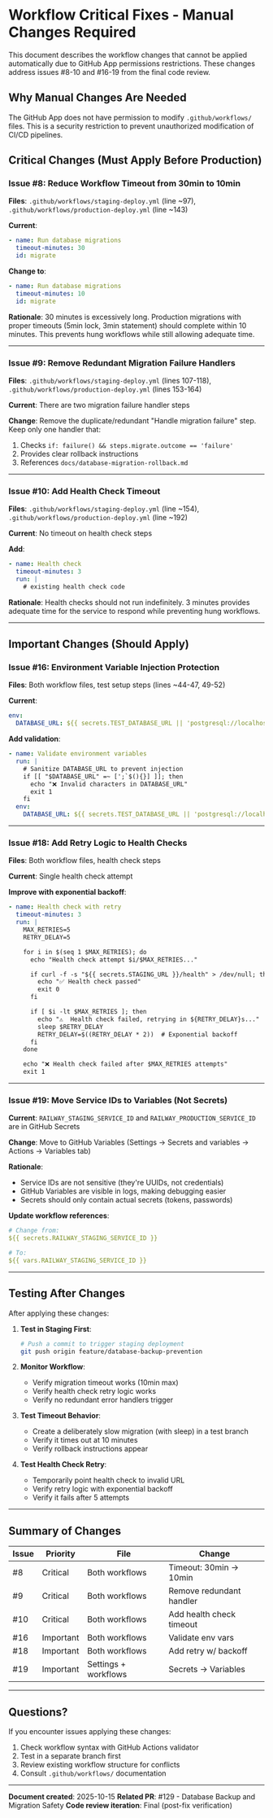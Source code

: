 # Workflow Critical Fixes - Manual Changes Required

This document describes the workflow changes that cannot be applied automatically due to GitHub App permissions restrictions. These changes address issues #8-10 and #16-19 from the final code review.

## Why Manual Changes Are Needed

The GitHub App does not have permission to modify `.github/workflows/` files. This is a security restriction to prevent unauthorized modification of CI/CD pipelines.

## Critical Changes (Must Apply Before Production)

### Issue #8: Reduce Workflow Timeout from 30min to 10min

**Files**: `.github/workflows/staging-deploy.yml` (line ~97), `.github/workflows/production-deploy.yml` (line ~143)

**Current**:
```yaml
- name: Run database migrations
  timeout-minutes: 30
  id: migrate
```

**Change to**:
```yaml
- name: Run database migrations
  timeout-minutes: 10
  id: migrate
```

**Rationale**: 30 minutes is excessively long. Production migrations with proper timeouts (5min lock, 3min statement) should complete within 10 minutes. This prevents hung workflows while still allowing adequate time.

---

### Issue #9: Remove Redundant Migration Failure Handlers

**Files**: `.github/workflows/staging-deploy.yml` (lines 107-118), `.github/workflows/production-deploy.yml` (lines 153-164)

**Current**: There are two migration failure handler steps

**Change**: Remove the duplicate/redundant "Handle migration failure" step. Keep only one handler that:
1. Checks `if: failure() && steps.migrate.outcome == 'failure'`
2. Provides clear rollback instructions
3. References `docs/database-migration-rollback.md`

---

### Issue #10: Add Health Check Timeout

**Files**: `.github/workflows/staging-deploy.yml` (line ~154), `.github/workflows/production-deploy.yml` (line ~192)

**Current**: No timeout on health check steps

**Add**:
```yaml
- name: Health check
  timeout-minutes: 3
  run: |
    # existing health check code
```

**Rationale**: Health checks should not run indefinitely. 3 minutes provides adequate time for the service to respond while preventing hung workflows.

---

## Important Changes (Should Apply)

### Issue #16: Environment Variable Injection Protection

**Files**: Both workflow files, test setup steps (lines ~44-47, 49-52)

**Current**:
```yaml
env:
  DATABASE_URL: ${{ secrets.TEST_DATABASE_URL || 'postgresql://localhost:5432/test?sslmode=disable' }}
```

**Add validation**:
```yaml
- name: Validate environment variables
  run: |
    # Sanitize DATABASE_URL to prevent injection
    if [[ "$DATABASE_URL" =~ [';`$(){}] ]]; then
      echo "❌ Invalid characters in DATABASE_URL"
      exit 1
    fi
  env:
    DATABASE_URL: ${{ secrets.TEST_DATABASE_URL || 'postgresql://localhost:5432/test?sslmode=disable' }}
```

---

### Issue #18: Add Retry Logic to Health Checks

**Files**: Both workflow files, health check steps

**Current**: Single health check attempt

**Improve with exponential backoff**:
```yaml
- name: Health check with retry
  timeout-minutes: 3
  run: |
    MAX_RETRIES=5
    RETRY_DELAY=5

    for i in $(seq 1 $MAX_RETRIES); do
      echo "Health check attempt $i/$MAX_RETRIES..."

      if curl -f -s "${{ secrets.STAGING_URL }}/health" > /dev/null; then
        echo "✅ Health check passed"
        exit 0
      fi

      if [ $i -lt $MAX_RETRIES ]; then
        echo "⚠️  Health check failed, retrying in ${RETRY_DELAY}s..."
        sleep $RETRY_DELAY
        RETRY_DELAY=$((RETRY_DELAY * 2))  # Exponential backoff
      fi
    done

    echo "❌ Health check failed after $MAX_RETRIES attempts"
    exit 1
```

---

### Issue #19: Move Service IDs to Variables (Not Secrets)

**Current**: `RAILWAY_STAGING_SERVICE_ID` and `RAILWAY_PRODUCTION_SERVICE_ID` are in GitHub Secrets

**Change**: Move to GitHub Variables (Settings → Secrets and variables → Actions → Variables tab)

**Rationale**:
- Service IDs are not sensitive (they're UUIDs, not credentials)
- GitHub Variables are visible in logs, making debugging easier
- Secrets should only contain actual secrets (tokens, passwords)

**Update workflow references**:
```yaml
# Change from:
${{ secrets.RAILWAY_STAGING_SERVICE_ID }}

# To:
${{ vars.RAILWAY_STAGING_SERVICE_ID }}
```

---

## Testing After Changes

After applying these changes:

1. **Test in Staging First**:
   ```bash
   # Push a commit to trigger staging deployment
   git push origin feature/database-backup-prevention
   ```

2. **Monitor Workflow**:
   - Verify migration timeout works (10min max)
   - Verify health check retry logic works
   - Verify no redundant error handlers trigger

3. **Test Timeout Behavior**:
   - Create a deliberately slow migration (with sleep) in a test branch
   - Verify it times out at 10 minutes
   - Verify rollback instructions appear

4. **Test Health Check Retry**:
   - Temporarily point health check to invalid URL
   - Verify retry logic with exponential backoff
   - Verify it fails after 5 attempts

---

## Summary of Changes

| Issue | Priority | File | Change |
|-------|----------|------|--------|
| #8 | Critical | Both workflows | Timeout: 30min → 10min |
| #9 | Critical | Both workflows | Remove redundant handler |
| #10 | Critical | Both workflows | Add health check timeout |
| #16 | Important | Both workflows | Validate env vars |
| #18 | Important | Both workflows | Add retry w/ backoff |
| #19 | Important | Settings + workflows | Secrets → Variables |

---

## Questions?

If you encounter issues applying these changes:

1. Check workflow syntax with GitHub Actions validator
2. Test in a separate branch first
3. Review existing workflow structure for conflicts
4. Consult `.github/workflows/` documentation

---

**Document created**: 2025-10-15
**Related PR**: #129 - Database Backup and Migration Safety
**Code review iteration**: Final (post-fix verification)
